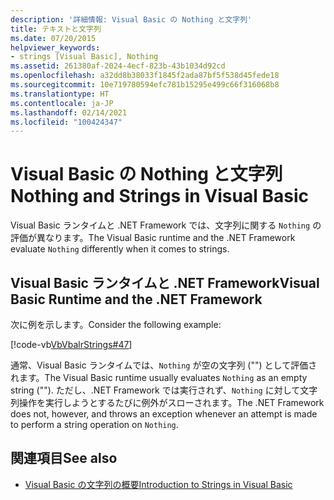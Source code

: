 ```yaml
---
description: '詳細情報: Visual Basic の Nothing と文字列'
title: テキストと文字列
ms.date: 07/20/2015
helpviewer_keywords:
- strings [Visual Basic], Nothing
ms.assetid: 261380af-2024-4ecf-823b-43b1034d92cd
ms.openlocfilehash: a32dd8b38033f1845f2ada87bf5f538d45fede18
ms.sourcegitcommit: 10e719780594efc781b15295e499c66f316068b8
ms.translationtype: HT
ms.contentlocale: ja-JP
ms.lasthandoff: 02/14/2021
ms.locfileid: "100424347"
---
```

# <a name="nothing-and-strings-in-visual-basic"></a><span data-ttu-id="fbac5-103">Visual Basic の Nothing と文字列</span><span class="sxs-lookup"><span data-stu-id="fbac5-103">Nothing and Strings in Visual Basic</span></span>

<span data-ttu-id="fbac5-104">Visual Basic ランタイムと .NET Framework では、文字列に関する `Nothing` の評価が異なります。</span><span class="sxs-lookup"><span data-stu-id="fbac5-104">The Visual Basic runtime and the .NET Framework evaluate `Nothing` differently when it comes to strings.</span></span>  
  
## <a name="visual-basic-runtime-and-the-net-framework"></a><span data-ttu-id="fbac5-105">Visual Basic ランタイムと .NET Framework</span><span class="sxs-lookup"><span data-stu-id="fbac5-105">Visual Basic Runtime and the .NET Framework</span></span>  

 <span data-ttu-id="fbac5-106">次に例を示します。</span><span class="sxs-lookup"><span data-stu-id="fbac5-106">Consider the following example:</span></span>  
  
 [!code-vb[VbVbalrStrings#47](~/samples/snippets/visualbasic/VS_Snippets_VBCSharp/VbVbalrStrings/VB/Class2.vb#47)]  
  
 <span data-ttu-id="fbac5-107">通常、Visual Basic ランタイムでは、`Nothing` が空の文字列 ("") として評価されます。</span><span class="sxs-lookup"><span data-stu-id="fbac5-107">The Visual Basic runtime usually evaluates `Nothing` as an empty string ("").</span></span> <span data-ttu-id="fbac5-108">ただし、.NET Framework では実行されず、`Nothing` に対して文字列操作を実行しようとするたびに例外がスローされます。</span><span class="sxs-lookup"><span data-stu-id="fbac5-108">The .NET Framework does not, however, and throws an exception whenever an attempt is made to perform a string operation on `Nothing`.</span></span>  
  
## <a name="see-also"></a><span data-ttu-id="fbac5-109">関連項目</span><span class="sxs-lookup"><span data-stu-id="fbac5-109">See also</span></span>

- [<span data-ttu-id="fbac5-110">Visual Basic の文字列の概要</span><span class="sxs-lookup"><span data-stu-id="fbac5-110">Introduction to Strings in Visual Basic</span></span>](introduction-to-strings.md)
